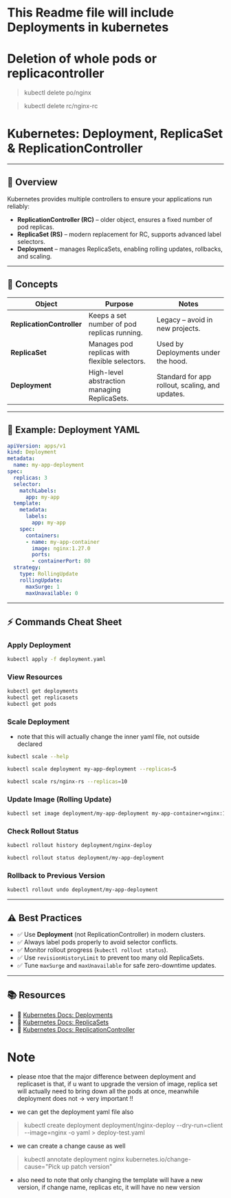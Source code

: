 # This Readme file will include Deployments in kubernetes

# Deletion of whole pods or replicacontroller

> kubectl delete po/nginx

> kubectl delete rc/nginx-rc

# Kubernetes: Deployment, ReplicaSet & ReplicationController
---

## 📖 Overview

Kubernetes provides multiple controllers to ensure your applications run reliably:

- **ReplicationController (RC)** – older object, ensures a fixed number of pod replicas.
- **ReplicaSet (RS)** – modern replacement for RC, supports advanced label selectors.
- **Deployment** – manages ReplicaSets, enabling rolling updates, rollbacks, and scaling.

---

## 🚀 Concepts

| Object | Purpose | Notes |
|--------|----------|-------|
| **ReplicationController** | Keeps a set number of pod replicas running. | Legacy – avoid in new projects. |
| **ReplicaSet** | Manages pod replicas with flexible selectors. | Used by Deployments under the hood. |
| **Deployment** | High-level abstraction managing ReplicaSets. | Standard for app rollout, scaling, and updates. |

---

## 📝 Example: Deployment YAML

```yaml
apiVersion: apps/v1
kind: Deployment
metadata:
  name: my-app-deployment
spec:
  replicas: 3
  selector:
    matchLabels:
      app: my-app
  template:
    metadata:
      labels:
        app: my-app
    spec:
      containers:
      - name: my-app-container
        image: nginx:1.27.0
        ports:
        - containerPort: 80
  strategy:
    type: RollingUpdate
    rollingUpdate:
      maxSurge: 1
      maxUnavailable: 0
```

---

## ⚡ Commands Cheat Sheet

### Apply Deployment
```bash
kubectl apply -f deployment.yaml
```

### View Resources
```bash
kubectl get deployments
kubectl get replicasets
kubectl get pods
```

### Scale Deployment
- note that this will actually change the inner yaml file, not outside declared
```bash
kubectl scale --help

kubectl scale deployment my-app-deployment --replicas=5

kubectl scale rs/nginx-rs --replicas=10
```

### Update Image (Rolling Update)
```bash
kubectl set image deployment/my-app-deployment my-app-container=nginx:1.27.1
```

### Check Rollout Status
```bash
kubectl rollout history deployment/nginx-deploy

kubectl rollout status deployment/my-app-deployment
```

### Rollback to Previous Version
```bash
kubectl rollout undo deployment/my-app-deployment
```

---

## ⚠️ Best Practices

- ✅ Use **Deployment** (not ReplicationController) in modern clusters.  
- ✅ Always label pods properly to avoid selector conflicts.  
- ✅ Monitor rollout progress (`kubectl rollout status`).  
- ✅ Use `revisionHistoryLimit` to prevent too many old ReplicaSets.  
- ✅ Tune `maxSurge` and `maxUnavailable` for safe zero-downtime updates.  

---

## 📚 Resources

- 📘 [Kubernetes Docs: Deployments](https://kubernetes.io/docs/concepts/workloads/controllers/deployment/)  
- 📘 [Kubernetes Docs: ReplicaSets](https://kubernetes.io/docs/concepts/workloads/controllers/replicaset/)  
- 📘 [Kubernetes Docs: ReplicationController](https://kubernetes.io/docs/concepts/workloads/controllers/replicationcontroller/)  


# Note

- please ntoe that the major difference between deployment and replicaset is that, if u want to upgrade the version of image, replica set will actually need to bring down all the pods at once, meanwhile deployment does not -> very important !!


- we can get the deployment yaml file also
> kubectl create deployment deployment/nginx-deploy --dry-run=client --image=nginx -o yaml > deploy-test.yaml

- we can create a change cause as well
> kubectl annotate deployment nginx kubernetes.io/change-cause="Pick up patch version"

- also need to note that only changing the template will have a new version, if change name, replicas etc, it will have no new version